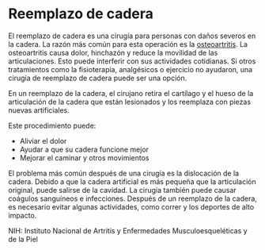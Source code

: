 Reemplazo de cadera
===================


El reemplazo de cadera es una cirugía para personas con daños severos en la cadera. La razón más común para esta operación es la [osteoartritis](https://medlineplus.gov/spanish/osteoarthritis.html). La osteoartritis causa dolor, hinchazón y reduce la movilidad de las articulaciones. Esto puede interferir con sus actividades cotidianas. Si otros tratamientos como la fisioterapia, analgésicos o ejercicio no ayudaron, una cirugía de reemplazo de cadera puede ser una opción. 


En un reemplazo de la cadera, el cirujano retira el cartílago y el hueso de la articulación de la cadera que están lesionados y los reemplaza con piezas nuevas artificiales. 


Este procedimiento puede:

* Aliviar el dolor
* Ayudar a que su cadera funcione mejor
* Mejorar el caminar y otros movimientos


El problema más común después de una cirugía es la dislocación de la cadera. Debido a que la cadera artificial es más pequeña que la articulación original, puede salirse de la cavidad. La cirugía también puede causar coágulos sanguíneos e infecciones. Después de un reemplazo de la cadera, es necesario evitar algunas actividades, como correr y los deportes de alto impacto. 


NIH: Instituto Nacional de Artritis y Enfermedades Musculoesqueléticas y de la Piel 

